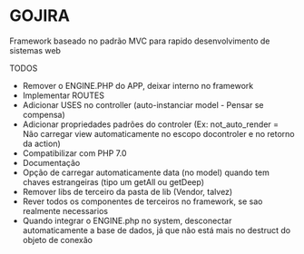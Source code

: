 GOJIRA
======

Framework baseado no padrão MVC para rapido desenvolvimento de sistemas web




TODOS
 - Remover o ENGINE.PHP do APP, deixar interno no framework
 - Implementar ROUTES
 - Adicionar USES no controller (auto-instanciar model - Pensar se compensa)
 - Adicionar propriedades padrões do controler (Ex: not_auto_render = Não carregar view automaticamente no escopo docontroler e no retorno da action)
 - Compatibilizar com PHP 7.0
 - Documentação
 - Opção de carregar automaticamente data (no model) quando tem chaves estrangeiras (tipo um getAll ou getDeep)
 - Remover libs de terceiro da pasta de lib (Vendor, talvez)
 - Rever todos os componentes de terceiros no framework, se sao realmente necessarios
 - Quando integrar o ENGINE.php no system, desconectar automaticamente a base de dados, já que não está mais no destruct do objeto de conexão
